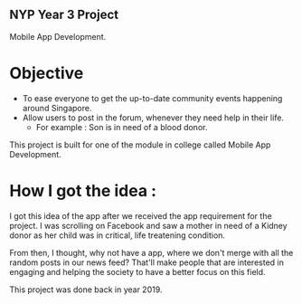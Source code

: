 ## NYP Year 3 Project
Mobile App Development.

# Objective 
- To ease everyone to get the up-to-date community events happening around Singapore.
- Allow users to post in the forum, whenever they need help in their life.
  - For example : Son is in need of a blood donor. 

This project is built for one of the module in college called Mobile App Development.

# How I got the idea :

I got this idea of the app after we received the app requirement for the project. I was scrolling on Facebook and saw a mother in need of a Kidney donor as her child was in critical, life treatening condition. 

From then, I thought, why not have a app, where we don't merge with all the random posts in our news feed? That'll make people that are interested in engaging and helping the society to have a better focus on this field.

This project was done back in year 2019.
